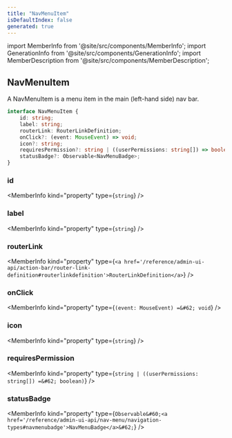 ```yaml
---
title: "NavMenuItem"
isDefaultIndex: false
generated: true
---
```

<!-- This file was generated from the Vendure source. Do not modify. Instead, re-run the "docs:build" script -->
import MemberInfo from '@site/src/components/MemberInfo';
import GenerationInfo from '@site/src/components/GenerationInfo';
import MemberDescription from '@site/src/components/MemberDescription';


## NavMenuItem

<GenerationInfo sourceFile="packages/admin-ui/src/lib/core/src/providers/nav-builder/nav-builder-types.ts" sourceLine="37" packageName="@bb-vendure/admin-ui" />

A NavMenuItem is a menu item in the main (left-hand side) nav
bar.

```ts title="Signature"
interface NavMenuItem {
    id: string;
    label: string;
    routerLink: RouterLinkDefinition;
    onClick?: (event: MouseEvent) => void;
    icon?: string;
    requiresPermission?: string | ((userPermissions: string[]) => boolean);
    statusBadge?: Observable<NavMenuBadge>;
}
```

<div className="members-wrapper">

### id

<MemberInfo kind="property" type={`string`}   />


### label

<MemberInfo kind="property" type={`string`}   />


### routerLink

<MemberInfo kind="property" type={`<a href='/reference/admin-ui-api/action-bar/router-link-definition#routerlinkdefinition'>RouterLinkDefinition</a>`}   />


### onClick

<MemberInfo kind="property" type={`(event: MouseEvent) =&#62; void`}   />


### icon

<MemberInfo kind="property" type={`string`}   />


### requiresPermission

<MemberInfo kind="property" type={`string | ((userPermissions: string[]) =&#62; boolean)`}   />


### statusBadge

<MemberInfo kind="property" type={`Observable&#60;<a href='/reference/admin-ui-api/nav-menu/navigation-types#navmenubadge'>NavMenuBadge</a>&#62;`}   />




</div>
